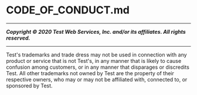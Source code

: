 # CODE_OF_CONDUCT.md

-----
*****Copyright &copy; 2020 Test Web Services, Inc. and/or its affiliates. All rights reserved.*****

-----
Test's trademarks and trade dress may not be used in 
     connection with any product or service that is not Test's, 
     in any manner that is likely to cause confusion among customers, 
     or in any manner that disparages or discredits Test. All other 
     trademarks not owned by Test are the property of their respective
     owners, who may or may not be affiliated with, connected to, or 
     sponsored by Test.
